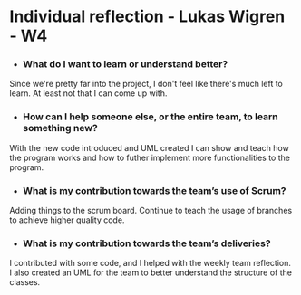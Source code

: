 # Individual reflection - Lukas Wigren - W4

- ### What do I want to learn or understand better?

Since we're pretty far into the project, I don't feel like there's much left to learn. At least not that I can come up with.

- ### How can I help someone else, or the entire team, to learn something new?

With the new code introduced and UML created I can show and teach how the program works and how to futher implement more functionalities to the program.

- ### What is my contribution towards the team’s use of Scrum?

Adding things to the scrum board. Continue to teach the usage of branches to achieve higher quality code.

- ### What is my contribution towards the team’s deliveries?

I contributed with some code, and I helped with the weekly team reflection. I also created an UML for the team to better understand the structure of the classes.
